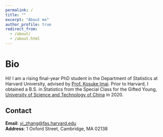 ```yaml
---
permalink: /
title: ""
excerpt: "About me"
author_profile: true
redirect_from: 
  - /about/
  - /about.html
---
```

Bio
======
Hi! I am a rising final-year PhD student in the Department of Statistics at Harvard University, advised by [Prof. Kosuke Imai](https://imai.fas.harvard.edu). Prior to Harvard, I obtained a B.S. in Statistics from the Special Class for the Gifted Young, [University of Science and Technology of China](http://en.ustc.edu.cn) in 2020.

Contact
------
**Email**: yi_zhang@fas.harvard.edu  
**Address**: 1 Oxford Street, Cambridge, MA 02138


